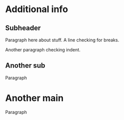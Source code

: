 ---
---

# Additional info

## Subheader

Paragraph here about stuff.
A line checking for breaks.

Another paragraph checking indent.

## Another sub

Paragraph

# Another main

Paragraph
